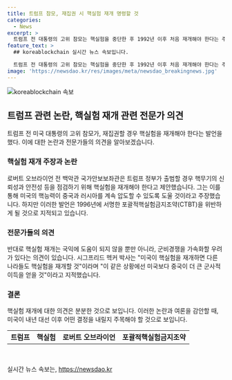 ```yaml
---
title: 트럼프 참모, 재집권 시 핵실험 재개 명령할 것
categories:
  - News
excerpt: >
  트럼프 전 대통령의 고위 참모는 핵실험을 중단한 후 1992년 이후 처음 재개해야 한다는 주장을 제기했다. 이에 대해 일부 의원들은 핵무기의 신뢰성과 안전성을 점검하기 위해 필요하다는 주장을 펼치고 있다. 하지만 이에 반대하는 목소리도 있으며, 핵실험 재개로 인해 군비경쟁이 가속화될 우려가 제기되고 있다. 현재 미국은 핵실험을 대신해 슈퍼컴퓨터 등을 사용해 핵무기의 성능을 분석하고 있으며, 재개된다면 국제적인 논란이 예상된다고 밝혔다.
feature_text: >
  ## koreablockchain 실시간 뉴스 속보입니다.

  트럼프 전 대통령의 고위 참모는 핵실험을 중단한 후 1992년 이후 처음 재개해야 한다는 주장을 제기했다. 이에 대해 일부 의원들은 핵무기의 신뢰성과 안전성을 점검하기 위해 필요하다는 주장을 펼치고 있다. 하지만 이에 반대하는 목소리도 있으며, 핵실험 재개로 인해 군비경쟁이 가속화될 우려가 제기되고 있다. 현재 미국은 핵실험을 대신해 슈퍼컴퓨터 등을 사용해 핵무기의 성능을 분석하고 있으며, 재개된다면 국제적인 논란이 예상된다고 밝혔다.
image: 'https://newsdao.kr/res/images/meta/newsdao_breakingnews.jpg'
---
```


<p><img src="https://newsdao.kr/res/images/meta/newsdao_breakingnews.jpg" alt="koreablockchain 속보" /></p>

<h2 data-ke-size="size26">트럼프 관련 논란, 핵실험 재개 관련 전문가 의견</h2>

<p data-ke-size="size16">트럼프 전 미국 대통령의 고위 참모가, 재집권할 경우 핵실험을 재개해야 한다는 발언을 했다. 이에 대한 논란과 전문가들의 의견을 알아보겠습니다.</p>

<h3 data-ke-size="size24">핵실험 재개 주장과 논란</h3>

<p data-ke-size="size16">로버트 오브라이언 전 백악관 국가안보보좌관은 트럼프 정부가 출범할 경우 핵무기의 신뢰성과 안전성 등을 점검하기 위해 핵실험을 재개해야 한다고 제안했습니다. 그는 이를 통해 미국의 핵능력이 중국과 러시아를 계속 압도할 수 있도록 도울 것이라고 주장했습니다. 하지만 이러한 발언은 1996년에 서명한 포괄적핵실험금지조약(CTBT)을 위반하게 될 것으로 지적되고 있습니다.</p>

<h3 data-ke-size="size24">전문가들의 의견</h3>

<p data-ke-size="size16">반대로 핵실험 재개는 국익에 도움이 되지 않을 뿐만 아니라, 군비경쟁을 가속화할 우려가 있다는 의견이 있습니다. 시그프리드 헥커 박사는 "미국이 핵실험을 재개하면 다른 나라들도 핵실험을 재개할 것"이라며 "이 같은 상황에선 미국보다 중국이 더 큰 군사적 이득을 얻을 것"이라고 지적했습니다.</p>

<h3 data-ke-size="size24">결론</h3>

<p data-ke-size="size16">핵실험 재개에 대한 의견은 분분한 것으로 보입니다. 이러한 논란과 여론을 감안할 때, 미국이 내년 대선 이후 어떤 결정을 내릴지 주목해야 할 것으로 보입니다.</p>

<table>
    <tr>
        <td style="text-align: center; height: 17px;"><b>트럼프</b></td>
        <td style="text-align: center; height: 17px;"><b>핵실험</b></td>
        <td style="text-align: center; height: 17px;"><b>로버트 오브라이언</b></td>
        <td style="text-align: center; height: 17px;"><b>포괄적핵실험금지조약</b></td>
    </tr>
</table>

<p data-ke-size="size16">&nbsp;</p>
실시간 뉴스 속보는, <a href="https://newsdao.kr" rel="dofollow">https://newsdao.kr</a>


